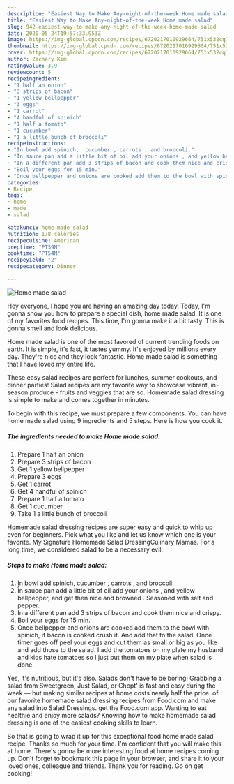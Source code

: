 ```yaml
---
description: "Easiest Way to Make Any-night-of-the-week Home made salad"
title: "Easiest Way to Make Any-night-of-the-week Home made salad"
slug: 942-easiest-way-to-make-any-night-of-the-week-home-made-salad
date: 2020-05-24T19:57:33.953Z
image: https://img-global.cpcdn.com/recipes/6720217010929664/751x532cq70/home-made-salad-recipe-main-photo.jpg
thumbnail: https://img-global.cpcdn.com/recipes/6720217010929664/751x532cq70/home-made-salad-recipe-main-photo.jpg
cover: https://img-global.cpcdn.com/recipes/6720217010929664/751x532cq70/home-made-salad-recipe-main-photo.jpg
author: Zachary Kim
ratingvalue: 3.9
reviewcount: 5
recipeingredient:
- "1 half an onion"
- "3 strips of bacon"
- "1 yellow bellpepper"
- "3 eggs"
- "1 carrot"
- "4 handful of spinich"
- "1 half a tomato"
- "1 cucumber"
- "1 a little bunch of broccoli"
recipeinstructions:
- "In bowl add spinich,  cucumber , carrots , and broccoli."
- "În sauce pan add a little bit of oil add your onions , and yellow bellpepper,  and get then nice and browned . Seasoned with salt and pepper."
- "In a different pan add 3 strips of bacon and cook them nice and crispy."
- "Boil your eggs for 15 min."
- "Once bellpepper and onions are cooked add them to the bowl with spinich, if bacon is cooked crush it. And add that to the salad. Once timer goes off peel your eggs and cut them as small or big as you like and add those to the salad. I add the tomatoes on my plate my husband and kids hate tomatoes so I just put them on my plate when salad is done."
categories:
- Recipe
tags:
- home
- made
- salad

katakunci: home made salad 
nutrition: 178 calories
recipecuisine: American
preptime: "PT39M"
cooktime: "PT54M"
recipeyield: "2"
recipecategory: Dinner

---
```



![Home made salad](https://img-global.cpcdn.com/recipes/6720217010929664/751x532cq70/home-made-salad-recipe-main-photo.jpg)

Hey everyone, I hope you are having an amazing day today. Today, I'm gonna show you how to prepare a special dish, home made salad. It is one of my favorites food recipes. This time, I'm gonna make it a bit tasty. This is gonna smell and look delicious.

Home made salad is one of the most favored of current trending foods on earth. It is simple, it's fast, it tastes yummy. It's enjoyed by millions every day. They're nice and they look fantastic. Home made salad is something that I have loved my entire life.

These easy salad recipes are perfect for lunches, summer cookouts, and dinner parties! Salad recipes are my favorite way to showcase vibrant, in-season produce - fruits and veggies that are so. Homemade salad dressing is simple to make and comes together in minutes.


To begin with this recipe, we must prepare a few components. You can have home made salad using 9 ingredients and 5 steps. Here is how you cook it.

<!--inarticleads1-->

##### The ingredients needed to make Home made salad:

1. Prepare 1 half an onion
1. Prepare 3 strips of bacon
1. Get 1 yellow bellpepper
1. Prepare 3 eggs
1. Get 1 carrot
1. Get 4 handful of spinich
1. Prepare 1 half a tomato
1. Get 1 cucumber
1. Take 1 a little bunch of broccoli


Homemade salad dressing recipes are super easy and quick to whip up even for beginners. Pick what you like and let us know which one is your favorite. My Signature Homemade Salad DressingCulinary Mamas. For a long time, we considered salad to be a necessary evil. 

<!--inarticleads2-->

##### Steps to make Home made salad:

1. In bowl add spinich,  cucumber , carrots , and broccoli.
1. În sauce pan add a little bit of oil add your onions , and yellow bellpepper,  and get then nice and browned . Seasoned with salt and pepper.
1. In a different pan add 3 strips of bacon and cook them nice and crispy.
1. Boil your eggs for 15 min.
1. Once bellpepper and onions are cooked add them to the bowl with spinich, if bacon is cooked crush it. And add that to the salad. Once timer goes off peel your eggs and cut them as small or big as you like and add those to the salad. I add the tomatoes on my plate my husband and kids hate tomatoes so I just put them on my plate when salad is done.


Yes, it&#39;s nutritious, but it&#39;s also. Salads don&#39;t have to be boring! Grabbing a salad from Sweetgreen, Just Salad, or Chopt&#39; is fast and easy during the week — but making similar recipes at home costs nearly half the price..of our favorite homemade salad dressing recipes from Food.com and make any salad into Salad Dressings. get the Food.com app. Wanting to eat healthie and enjoy more salads? Knowing how to make homemade salad dressing is one of the easiest cooking skills to learn. 

So that is going to wrap it up for this exceptional food home made salad recipe. Thanks so much for your time. I'm confident that you will make this at home. There's gonna be more interesting food at home recipes coming up. Don't forget to bookmark this page in your browser, and share it to your loved ones, colleague and friends. Thank you for reading. Go on get cooking!
